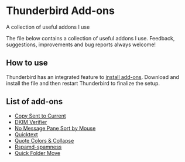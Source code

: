 # Thunderbird Add-ons
A collection of useful addons I use

The file below contains a collection of useful addons I use. Feedback, suggestions, improvements and bug reports always welcome!

## How to use
Thunderbird has an integrated feature to [install add-ons](https://support.mozilla.org/en-US/kb/installing-addon-thunderbird). Download and install the file and then restart Thunderbird to finalize the setup.

## List of add-ons

* [Copy Sent to Current](https://addons.thunderbird.net/thunderbird/addon/copy-sent-to-current/)
* [DKIM Verifier](https://addons.thunderbird.net/thunderbird/addon/dkim-verifier/)
* [No Message Pane Sort by Mouse](https://addons.thunderbird.net/thunderbird/addon/no-message-pane-sort-by-mouse/)
* [Quicktext](https://addons.thunderbird.net/thunderbird/addon/quicktext/)
* [Quote Colors & Collapse](https://addons.thunderbird.net/thunderbird/addon/quotecolors/)
* [Rspamd-spamness](https://addons.thunderbird.net/thunderbird/addon/rspamd-spamness/)
* [Quick Folder Move](https://addons.thunderbird.net/thunderbird/addon/quick-folder-move/)
